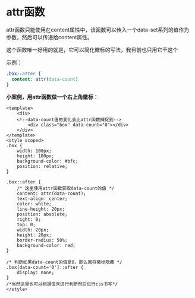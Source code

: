 # attr函数

attr函数只能使用在content属性中，该函数可以传入一个data-set系列的值作为参数，然后可以传递给content属性。

这个函数唯一好用的就是，它可以简化徽标的写法，我目前也只用它干这个

示例：

```css
.box::after {
  content: attr(data-count)
}
```



**小案例，用attr函数做一个右上角徽标：**

```vue
<template>
	<div>
    <!--data-count值的变化会比attr函数捕捉到-->
		<div class="box" data-count="0"></div>
	</div>
</template>
<style scoped>
.box {
	width: 100px;
	height: 100px;
	background-color: #bfc;
	position: relative;
}

.box::after {
	/* 这里使用attr函数获取data-count的值 */
	content: attr(data-count);
	text-align: center;
	color: white;
	line-height: 20px;
	position: absolute;
	right: 0;
	top: 0;
	width: 20px;
	height: 20px;
	border-radius: 50%;
	background-color: red;
}

/* 判断如果data-count的值是0，那么就将徽标隐藏 */
.box[data-count='0']::after {
	display: none;
}
/*当然这里也可以根据值来进行判断然后进行css书写*/
</style>
```

